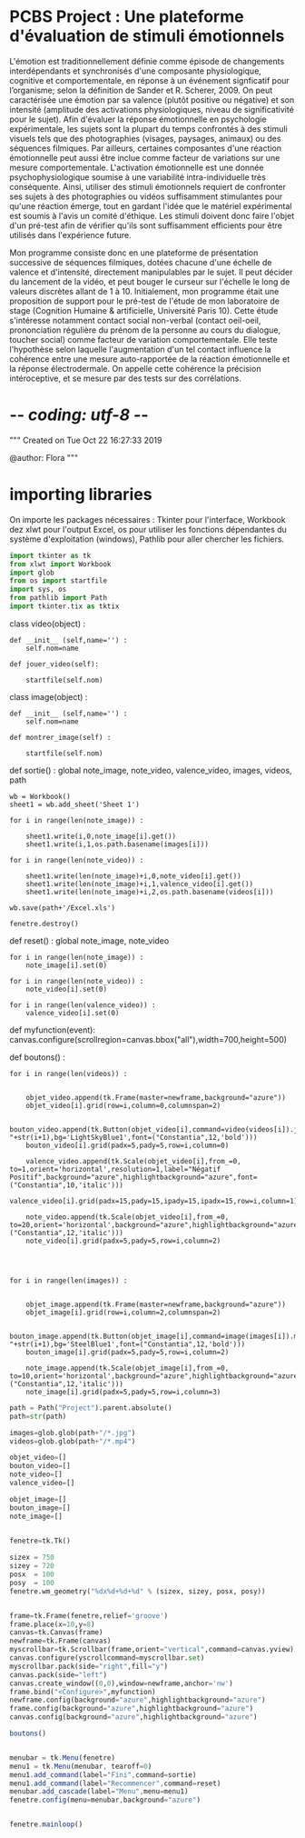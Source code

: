 # PCBS Project : Une plateforme d'évaluation de stimuli émotionnels 

   L'émotion est traditionnellement définie comme épisode de changements interdépendants et synchronisés d'une composante physiologique, cognitive et comportementale, en réponse à un événement signficatif pour l’organisme; selon la définition de Sander et R. Scherer, 2009. On peut caractérisée une émotion par sa valence (plutôt positive ou négative) et son intensité (amplitude des activations physiologiques, niveau de significativité pour le sujet). Afin d'évaluer la réponse émotionnelle en psychologie expérimentale, les sujets sont la plupart du temps confrontés à des stimuli visuels tels que des photographies (visages, paysages, animaux) ou des séquences filmiques. Par ailleurs, certaines composantes d'une réaction émotionnelle peut aussi être inclue comme facteur de variations sur une mesure comportementale. 
L'activation émotionnelle est une donnée psychophysiologique soumise à une variabilité intra-individuelle très conséquente. Ainsi, utiliser des stimuli émotionnels requiert de confronter ses sujets à des photographies ou vidéos suffisamment stimulantes pour qu'une réaction émerge, tout en gardant l'idée que le matériel expérimental est soumis à l'avis un comité d'éthique. Les stimuli doivent donc faire l'objet d'un pré-test afin de vérifier qu'ils sont suffisamment efficients pour être utilisés dans l'expérience future. 

Mon programme consiste donc en une plateforme de présentation successive de séquences filmiques, dotées chacune d'une échelle de valence et d'intensité, directement manipulables par le sujet. Il peut décider du lancement de la vidéo, et peut bouger le curseur sur l'échelle le long de valeurs discrètes allant de 1 à 10. Initialement, mon programme était une proposition de support pour le pré-test de l'étude de mon laboratoire de stage (Cognition Humaine & artificielle, Université Paris 10). Cette étude s'intéresse notamment contact social non-verbal (contact oeil-oeil, prononciation régulière du prénom de la personne au cours du dialogue, toucher social) comme facteur de variation comportementale. Elle teste l'hypothèse selon laquelle l'augmentation d'un tel contact influence la cohérence entre une mesure auto-rapportée de la réaction émotionnelle et la réponse électrodermale. On appelle cette cohérence la précision intéroceptive, et se mesure par des tests sur des corrélations. 


# -*- coding: utf-8 -*-
"""
Created on Tue Oct 22 16:27:33 2019

@author: Flora
"""

# importing libraries 
On importe les packages nécessaires : Tkinter pour l'interface, Workbook dez xlwt pour l'output Excel, os pour utiliser les fonctions dépendantes du système d'exploitation (windows), Pathlib pour aller chercher les fichiers. 

```python
import tkinter as tk
from xlwt import Workbook 
import glob
from os import startfile
import sys, os
from pathlib import Path
import tkinter.tix as tktix
```

class video(object) :
    
    def __init__ (self,name='') :
        self.nom=name
    
    def jouer_video(self):
        
        startfile(self.nom)
        
        
        
class image(object) :
    
    def __init__ (self,name='') :
        self.nom=name
        
    def montrer_image(self) :
        
        startfile(self.nom)
        
def sortie() :
    global note_image, note_video, valence_video, images, videos, path
    
    wb = Workbook()
    sheet1 = wb.add_sheet('Sheet 1')
    
    for i in range(len(note_image)) :
    
        sheet1.write(i,0,note_image[i].get())
        sheet1.write(i,1,os.path.basename(images[i]))
        
    for i in range(len(note_video)) :
        
        sheet1.write(len(note_image)+i,0,note_video[i].get())
        sheet1.write(len(note_image)+i,1,valence_video[i].get())
        sheet1.write(len(note_image)+i,2,os.path.basename(videos[i]))
    
    wb.save(path+'/Excel.xls')
    
    fenetre.destroy()
    

def reset() :
    global note_image, note_video
    
    for i in range(len(note_image)) :
        note_image[i].set(0)
        
    for i in range(len(note_video)) :
        note_video[i].set(0)
    
    for i in range(len(valence_video)) :
        valence_video[i].set(0)

def myfunction(event):
    canvas.configure(scrollregion=canvas.bbox("all"),width=700,height=500)
    
def boutons() :
    
    for i in range(len(videos)) :

    
        objet_video.append(tk.Frame(master=newframe,background="azure"))
        objet_video[i].grid(row=i,column=0,columnspan=2)
        
        bouton_video.append(tk.Button(objet_video[i],command=video(videos[i]).jouer_video,text="Vidéo "+str(i+1),bg='LightSkyBlue1',font=("Constantia",12,'bold')))
        bouton_video[i].grid(padx=5,pady=5,row=i,column=0)

        valence_video.append(tk.Scale(objet_video[i],from_=0, to=1,orient='horizontal',resolution=1,label="Négatif             Positif",background="azure",highlightbackground="azure",font=("Constantia",10,'italic')))
        valence_video[i].grid(padx=15,pady=15,ipady=15,ipadx=15,row=i,column=1)
        
        note_video.append(tk.Scale(objet_video[i],from_=0, to=20,orient='horizontal',background="azure",highlightbackground="azure",resolution=1,label="Note",font=("Constantia",12,'italic')))
        note_video[i].grid(padx=5,pady=5,row=i,column=2)


  
    
    for i in range(len(images)) :
        
    
        objet_image.append(tk.Frame(master=newframe,background="azure"))
        objet_image[i].grid(row=i,column=2,columnspan=2)
        
        bouton_image.append(tk.Button(objet_image[i],command=image(images[i]).montrer_image,text="Image "+str(i+1),bg='SteelBlue1',font=("Constantia",12,'bold')))
        bouton_image[i].grid(padx=5,pady=5,row=i,column=2)
        
        note_image.append(tk.Scale(objet_image[i],from_=0, to=10,orient='horizontal',background="azure",highlightbackground="azure",resolution=1,label="Note",font=("Constantia",12,'italic')))
        note_image[i].grid(padx=5,pady=5,row=i,column=3)

```python
path = Path("Project").parent.absolute()
path=str(path)

images=glob.glob(path+"/*.jpg")
videos=glob.glob(path+"/*.mp4")

objet_video=[]
bouton_video=[]
note_video=[]
valence_video=[]

objet_image=[]
bouton_image=[]
note_image=[]

    
fenetre=tk.Tk()

sizex = 750
sizey = 720
posx  = 100
posy  = 100
fenetre.wm_geometry("%dx%d+%d+%d" % (sizex, sizey, posx, posy))


frame=tk.Frame(fenetre,relief='groove')
frame.place(x=10,y=8)
canvas=tk.Canvas(frame)
newframe=tk.Frame(canvas)
myscrollbar=tk.Scrollbar(frame,orient="vertical",command=canvas.yview)
canvas.configure(yscrollcommand=myscrollbar.set)
myscrollbar.pack(side="right",fill="y")
canvas.pack(side="left")
canvas.create_window((0,0),window=newframe,anchor='nw')
frame.bind("<Configure>",myfunction)
newframe.config(background="azure",highlightbackground="azure")
frame.config(background="azure",highlightbackground="azure")
canvas.config(background="azure",highlightbackground="azure")
```

```javascript
boutons()


menubar = tk.Menu(fenetre)
menu1 = tk.Menu(menubar, tearoff=0)
menu1.add_command(label="Fini",command=sortie)
menu1.add_command(label="Recommencer",command=reset)
menubar.add_cascade(label="Menu",menu=menu1)
fenetre.config(menu=menubar,background="azure")


fenetre.mainloop()
```





